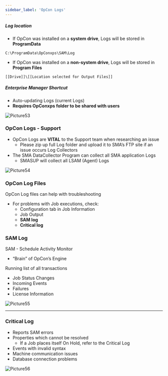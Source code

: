 ```yaml
---
sidebar_label: 'OpCon Logs'
---
```


<!--
<audio controls="controls">
  <source type="audio/mp3" src="audiobasic/OpConLogs.mp3"></source>
  <p>Your browser does not support the audio element.</p>
</audio> 
-->

##### Log location  

* If OpCon was installed on a **system drive**, Logs will be stored in **ProgramData**  
```
C:\ProgramData\OpConxps\SAM\Log
```
* If OpCon was installed on a **non-system drive**, Logs will be stored in **Program Files**  
```
[[Drive]]\[[Location selected for Output Files]]
```

##### Enterprise Manager Shortcut  

  * Auto-updating Logs (current Logs)
  * **Requires OpConxps folder to be shared with users**

![Picture53](/imgbasic/Picture53.png)  

### OpCon Logs - Support

<!--
<audio controls="controls">
  <source type="audio/mp3" src="audiobasic/OpConLogsSupport.mp3"></source>
  <p>Your browser does not support the audio element.</p>
</audio> 
-->

* OpCon Logs are **VITAL** to the Support team when researching an issue
  * Please zip up full Log folder and upload it to SMA’s FTP site if an issue occurs
Log Collectors
* The SMA DataCollector Program can collect all SMA application Logs
  * SMASUP will collect all LSAM (Agent) Logs

![Picture54](/imgbasic/Picture54.png)  

### OpCon Log Files

OpCon Log files can help with troubleshooting  

* For problems with Job executions, check:
  * Configuration tab in Job Information
  * Job Output
  * **SAM log**
  * **Critical log**

### SAM Log

<!--
<audio controls="controls">
  <source type="audio/mp3" src="audiobasic/SAMLog.mp3"></source>
  <p>Your browser does not support the audio element.</p>
</audio> 
-->

SAM - Schedule Activity Monitor  

* “Brain” of OpCon’s Engine  

Running list of all transactions  

* Job Status Changes
* Incoming Events
* Failures
* License Information 

![Picture55](/imgbasic/Picture55.png)  

---

### Critical Log

<!--
<audio controls="controls">
  <source type="audio/mp3" src="audiobasic/CriticalLog.mp3"></source>
  <p>Your browser does not support the audio element.</p>
</audio> 
-->

* Reports SAM errors
* Properties which cannot be resolved
  * If a Job places itself On Hold, refer to the Critical Log
* Events with invalid syntax
* Machine communication issues
* Database connection problems

![Picture56](/imgbasic/Picture56.png)  
